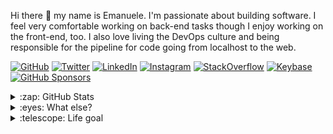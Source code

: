 Hi there 👋 my name is Emanuele. I'm passionate about building software. I feel very comfortable working on back-end tasks though I enjoy working on the front-end, too. I also love living the DevOps culture and being responsible for the pipeline for code going from localhost to the web.

[![GitHub](https://img.shields.io/github/followers/emazzotta?label=GitHub&style=social)](https://github.com/emazzotta)
[![Twitter](https://img.shields.io/twitter/follow/emazzotta?label=Twitter&style=social)](https://twitter.com/emazzotta)
[![LinkedIn](https://img.shields.io/badge/LinkedIn--_.svg?style=social&logo=linkedin)](https://www.linkedin.com/in/emazzotta)
[![Instagram](https://img.shields.io/badge/Instagram--_.svg?style=social&logo=instagram)](https://www.instagram.com/emazzotta_/)
[![StackOverflow](https://img.shields.io/badge/StackOverflow--_.svg?style=social&logo=stackoverflow)](https://stackoverflow.com/users/2596187/emazzotta)
[![Keybase](https://img.shields.io/badge/Keybase--_.svg?style=social&logo=keybase)](https://keybase.io/emazzotta)
[![GitHub Sponsors](https://img.shields.io/badge/GitHub_Sponsors--_.svg?style=social&logo=github&logoColor=EA4AAA)](https://github.com/sponsors/emazzotta)

<details>
  <summary>:zap: GitHub Stats</summary>
  <img alt="emazzotta's GitHub Stats" src="https://github-readme-stats.vercel.app/api?username=emazzotta&count_private=true&show_icons=true&theme=tokyonight" />
  <br />
</details>

<details>
  <summary>:eyes: What else?</summary>
  * I love climbing & bouldering 🧗‍♀️
  * I love indoor skydiving 🏢🪂
  * I love making coffee ☕️ (Comandante + Aeropress ❤️)
  * I love techno 🔊
  * I love Tesla 🚗🔋🌞🍃
</details>

<details>
  <summary>:telescope: Life goal</summary>
  "Leave this world a little better than you found it." - Robert Baden-Powell
</details>
